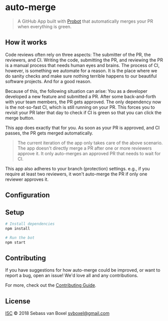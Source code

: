 # auto-merge

> A GitHub App built with [Probot](https://probot.github.io) that automatically merges your PR when everything is green.

## How it works
Code reviews often rely on three aspects: The submitter of the PR, the reviewers, and CI. Writing the code, submitting the PR, and reviewing the PR is a manual process that needs human eyes and brains. The process of CI, however, is something we automate for a reason. It is the place where we do sanity checks and make sure nothing terrible happens to our beautiful software projects. And for a good reason.  

Because of this, the following situation can arise: You as a developer developed a new feature and submitted a PR. After some back-and-forth with your team members, the PR gets approved. The only dependency now is the not-so-fast CI, which is still running on your PR. This forces you to revisit your PR later that day to check if CI is green so that you can click the merge button. 

This app does exactly that for you. As soon as your PR is approved, and CI passes, the PR gets merged automatically.

> The current iteration of the app only takes care of the above scenario. The app doesn't directly merge a PR after one or more reviewers approve it. It only auto-merges an approved PR that needs to wait for CI. 

This app also adheres to your branch (protection) settings. e.g., if you require at least two reviewers, it won't auto-merge the PR if only one reviewer approves it.

## Configuration

## Setup

```sh
# Install dependencies
npm install

# Run the bot
npm start
```

## Contributing

If you have suggestions for how auto-merge could be improved, or want to report a bug, open an issue! We'd love all and any contributions.

For more, check out the [Contributing Guide](CONTRIBUTING.md).

## License

[ISC](LICENSE) © 2018 Sebass van Boxel <svboxel@gmail.com>
